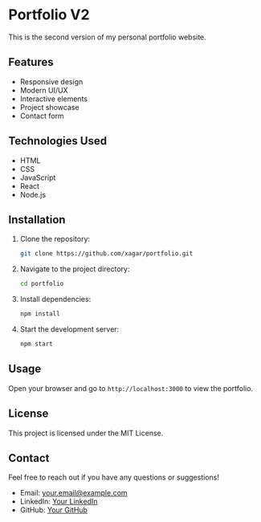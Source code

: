 # Portfolio V2

This is the second version of my personal portfolio website.

## Features

- Responsive design
- Modern UI/UX
- Interactive elements
- Project showcase
- Contact form

## Technologies Used

- HTML
- CSS
- JavaScript
- React
- Node.js

## Installation

1. Clone the repository:
    ```bash
    git clone https://github.com/xagar/portfolio.git
    ```
2. Navigate to the project directory:
    ```bash
    cd portfolio
    ```
3. Install dependencies:
    ```bash
    npm install
    ```
4. Start the development server:
    ```bash
    npm start
    ```

## Usage

Open your browser and go to `http://localhost:3000` to view the portfolio.

## License

This project is licensed under the MIT License.

## Contact

Feel free to reach out if you have any questions or suggestions!

- Email: your.email@example.com
- LinkedIn: [Your LinkedIn](https://www.linkedin.com/in/yourprofile)
- GitHub: [Your GitHub](https://github.com/yourusername)
